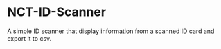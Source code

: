 # NCT-ID-Scanner
 A simple ID scanner that display information from a scanned ID card and export it to csv.
